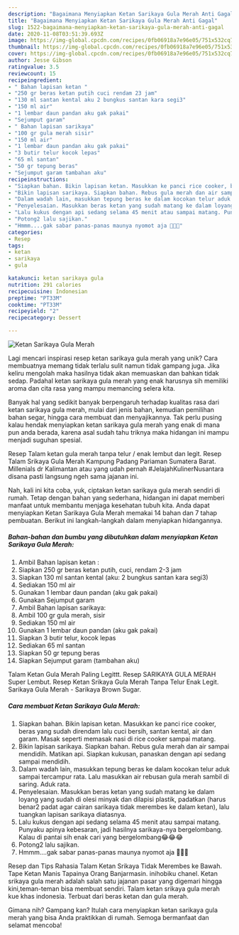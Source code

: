 ```yaml
---
description: "Bagaimana Menyiapkan Ketan Sarikaya Gula Merah Anti Gagal"
title: "Bagaimana Menyiapkan Ketan Sarikaya Gula Merah Anti Gagal"
slug: 1522-bagaimana-menyiapkan-ketan-sarikaya-gula-merah-anti-gagal
date: 2020-11-08T03:51:39.693Z
image: https://img-global.cpcdn.com/recipes/0fb06918a7e96e05/751x532cq70/ketan-sarikaya-gula-merah-foto-resep-utama.jpg
thumbnail: https://img-global.cpcdn.com/recipes/0fb06918a7e96e05/751x532cq70/ketan-sarikaya-gula-merah-foto-resep-utama.jpg
cover: https://img-global.cpcdn.com/recipes/0fb06918a7e96e05/751x532cq70/ketan-sarikaya-gula-merah-foto-resep-utama.jpg
author: Jesse Gibson
ratingvalue: 3.5
reviewcount: 15
recipeingredient:
- " Bahan lapisan ketan "
- "250 gr beras ketan putih cuci rendam 23 jam"
- "130 ml santan kental aku 2 bungkus santan kara segi3"
- "150 ml air"
- "1 lembar daun pandan aku gak pakai"
- "Sejumput garam"
- " Bahan lapisan sarikaya"
- "100 gr gula merah sisir"
- "150 ml air"
- "1 lembar daun pandan aku gak pakai"
- "3 butir telur kocok lepas"
- "65 ml santan"
- "50 gr tepung beras"
- "Sejumput garam tambahan aku"
recipeinstructions:
- "Siapkan bahan. Bikin lapisan ketan. Masukkan ke panci rice cooker, beras yang sudah direndam lalu cuci bersih, santan kental, air dan garam. Masak seperti memasak nasi di rice cooker sampai matang."
- "Bikin lapisan sarikaya. Siapkan bahan. Rebus gula merah dan air sampai mendidih. Matikan api. Siapkan kukusan, panaskan dengan api sedang sampai mendidih."
- "Dalam wadah lain, masukkan tepung beras ke dalam kocokan telur aduk sampai tercampur rata. Lalu masukkan air rebusan gula merah sambil di saring. Aduk rata."
- "Penyelesaian. Masukkan beras ketan yang sudah matang ke dalam loyang yang sudah di olesi minyak dan dilapisi plastik, padatkan (harus benar2 padat agar cairan sarikaya tidak merembes ke dalam ketan), lalu tuangkan lapisan sarikaya diatasnya."
- "Lalu kukus dengan api sedang selama 45 menit atau sampai matang. Punyaku apinya kebesaran, jadi hasilnya sarikaya-nya bergelombang. Kalau di pantai sih enak cari yang bergelombang😂😂😂"
- "Potong2 lalu sajikan."
- "Hmmm....gak sabar panas-panas maunya nyomot aja 🤤🤤😍"
categories:
- Resep
tags:
- ketan
- sarikaya
- gula

katakunci: ketan sarikaya gula 
nutrition: 291 calories
recipecuisine: Indonesian
preptime: "PT33M"
cooktime: "PT33M"
recipeyield: "2"
recipecategory: Dessert

---
```



![Ketan Sarikaya Gula Merah](https://img-global.cpcdn.com/recipes/0fb06918a7e96e05/751x532cq70/ketan-sarikaya-gula-merah-foto-resep-utama.jpg)

Lagi mencari inspirasi resep ketan sarikaya gula merah yang unik? Cara membuatnya memang tidak terlalu sulit namun tidak gampang juga. Jika keliru mengolah maka hasilnya tidak akan memuaskan dan bahkan tidak sedap. Padahal ketan sarikaya gula merah yang enak harusnya sih memiliki aroma dan cita rasa yang mampu memancing selera kita.

Banyak hal yang sedikit banyak berpengaruh terhadap kualitas rasa dari ketan sarikaya gula merah, mulai dari jenis bahan, kemudian pemilihan bahan segar, hingga cara membuat dan menyajikannya. Tak perlu pusing kalau hendak menyiapkan ketan sarikaya gula merah yang enak di mana pun anda berada, karena asal sudah tahu triknya maka hidangan ini mampu menjadi suguhan spesial.

Resep Talam ketan gula merah tanpa telur / enak lembut dan legit. Resep Talam Srikaya Gula Merah Kampung Padang Pariaman Sumatera Barat. Millenials dr Kalimantan atau yang udah pernah #JelajahKulinerNusantara disana pasti langsung ngeh sama jajanan ini.


Nah, kali ini kita coba, yuk, ciptakan ketan sarikaya gula merah sendiri di rumah. Tetap dengan bahan yang sederhana, hidangan ini dapat memberi manfaat untuk membantu menjaga kesehatan tubuh kita. Anda dapat menyiapkan Ketan Sarikaya Gula Merah memakai 14 bahan dan 7 tahap pembuatan. Berikut ini langkah-langkah dalam menyiapkan hidangannya.

<!--inarticleads1-->

##### Bahan-bahan dan bumbu yang dibutuhkan dalam menyiapkan Ketan Sarikaya Gula Merah:

1. Ambil  Bahan lapisan ketan :
1. Siapkan 250 gr beras ketan putih, cuci, rendam 2-3 jam
1. Siapkan 130 ml santan kental (aku: 2 bungkus santan kara segi3)
1. Sediakan 150 ml air
1. Gunakan 1 lembar daun pandan (aku gak pakai)
1. Gunakan Sejumput garam
1. Ambil  Bahan lapisan sarikaya:
1. Ambil 100 gr gula merah, sisir
1. Sediakan 150 ml air
1. Gunakan 1 lembar daun pandan (aku gak pakai)
1. Siapkan 3 butir telur, kocok lepas
1. Sediakan 65 ml santan
1. Siapkan 50 gr tepung beras
1. Siapkan Sejumput garam (tambahan aku)


Talam Ketan Gula Merah Paling Legittt. Resep SARIKAYA GULA MERAH Super Lembut. Resep Ketan Srikaya Gula Merah Tanpa Telur Enak Legit. Sarikaya Gula Merah - Sarikaya Brown Sugar. 

<!--inarticleads2-->

##### Cara membuat Ketan Sarikaya Gula Merah:

1. Siapkan bahan. Bikin lapisan ketan. Masukkan ke panci rice cooker, beras yang sudah direndam lalu cuci bersih, santan kental, air dan garam. Masak seperti memasak nasi di rice cooker sampai matang.
1. Bikin lapisan sarikaya. Siapkan bahan. Rebus gula merah dan air sampai mendidih. Matikan api. Siapkan kukusan, panaskan dengan api sedang sampai mendidih.
1. Dalam wadah lain, masukkan tepung beras ke dalam kocokan telur aduk sampai tercampur rata. Lalu masukkan air rebusan gula merah sambil di saring. Aduk rata.
1. Penyelesaian. Masukkan beras ketan yang sudah matang ke dalam loyang yang sudah di olesi minyak dan dilapisi plastik, padatkan (harus benar2 padat agar cairan sarikaya tidak merembes ke dalam ketan), lalu tuangkan lapisan sarikaya diatasnya.
1. Lalu kukus dengan api sedang selama 45 menit atau sampai matang. Punyaku apinya kebesaran, jadi hasilnya sarikaya-nya bergelombang. Kalau di pantai sih enak cari yang bergelombang😂😂😂
1. Potong2 lalu sajikan.
1. Hmmm....gak sabar panas-panas maunya nyomot aja 🤤🤤😍


Resep dan Tips Rahasia Talam Ketan Srikaya Tidak Merembes ke Bawah. Tape Ketan Manis Tapainya Orang Banjarmasin. inihobiku chanel. Ketan srikaya gula merah adalah salah satu jajanan pasar yang digemari hingga kini,teman-teman bisa membuat sendiri. Talam ketan srikaya gula merah kue khas indonesia. Terbuat dari beras ketan dan gula merah. 

Gimana nih? Gampang kan? Itulah cara menyiapkan ketan sarikaya gula merah yang bisa Anda praktikkan di rumah. Semoga bermanfaat dan selamat mencoba!
